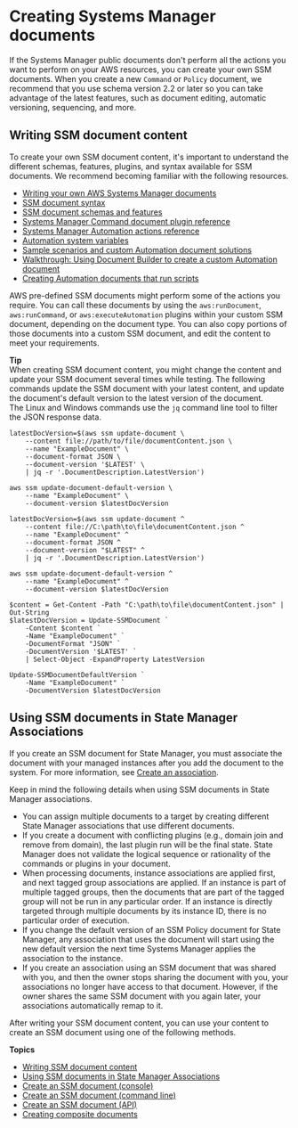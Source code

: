 # Creating Systems Manager documents<a name="create-ssm-doc"></a>

If the Systems Manager public documents don't perform all the actions you want to perform on your AWS resources, you can create your own SSM documents\. When you create a new `Command` or `Policy` document, we recommend that you use schema version 2\.2 or later so you can take advantage of the latest features, such as document editing, automatic versioning, sequencing, and more\.

## Writing SSM document content<a name="writing-ssm-doc-content"></a>

To create your own SSM document content, it's important to understand the different schemas, features, plugins, and syntax available for SSM documents\. We recommend becoming familiar with the following resources\.
+  [Writing your own AWS Systems Manager documents](http://aws.amazon.com/blogs/mt/writing-your-own-aws-systems-manager-documents/) 
+  [SSM document syntax](sysman-doc-syntax.md) 
+  [SSM document schemas and features](document-schemas-features.md) 
+  [Systems Manager Command document plugin reference](ssm-plugins.md) 
+  [Systems Manager Automation actions reference](automation-actions.md) 
+  [Automation system variables](automation-variables.md) 
+  [Sample scenarios and custom Automation document solutions](automation-document-samples.md) 
+  [ Walkthrough: Using Document Builder to create a custom Automation document](automation-walk-document-builder.md) 
+  [Creating Automation documents that run scripts](automation-document-script.md) 

AWS pre\-defined SSM documents might perform some of the actions you require\. You can call these documents by using the `aws:runDocument`, `aws:runCommand`, or `aws:executeAutomation` plugins within your custom SSM document, depending on the document type\. You can also copy portions of those documents into a custom SSM document, and edit the content to meet your requirements\.

**Tip**  
When creating SSM document content, you might change the content and update your SSM document several times while testing\. The following commands update the SSM document with your latest content, and update the document's default version to the latest version of the document\.  
The Linux and Windows commands use the `jq` command line tool to filter the JSON response data\.

```
latestDocVersion=$(aws ssm update-document \
    --content file://path/to/file/documentContent.json \
    --name "ExampleDocument" \
    --document-format JSON \
    --document-version '$LATEST' \
    | jq -r '.DocumentDescription.LatestVersion')

aws ssm update-document-default-version \
    --name "ExampleDocument" \
    --document-version $latestDocVersion
```

```
latestDocVersion=$(aws ssm update-document ^
    --content file://C:\path\to\file\documentContent.json ^
    --name "ExampleDocument" ^
    --document-format JSON ^
    --document-version "$LATEST" ^
    | jq -r '.DocumentDescription.LatestVersion')

aws ssm update-document-default-version ^
    --name "ExampleDocument" ^
    --document-version $latestDocVersion
```

```
$content = Get-Content -Path "C:\path\to\file\documentContent.json" | Out-String
$latestDocVersion = Update-SSMDocument `
    -Content $content `
    -Name "ExampleDocument" `
    -DocumentFormat "JSON" `
    -DocumentVersion '$LATEST' `
    | Select-Object -ExpandProperty LatestVersion

Update-SSMDocumentDefaultVersion `
    -Name "ExampleDocument" `
    -DocumentVersion $latestDocVersion
```

## Using SSM documents in State Manager Associations<a name="ssm-docs-assoc"></a>

If you create an SSM document for State Manager, you must associate the document with your managed instances after you add the document to the system\. For more information, see [Create an association](sysman-state-assoc.md)\.

Keep in mind the following details when using SSM documents in State Manager associations\.
+ You can assign multiple documents to a target by creating different State Manager associations that use different documents\. 
+ If you create a document with conflicting plugins \(e\.g\., domain join and remove from domain\), the last plugin run will be the final state\. State Manager does not validate the logical sequence or rationality of the commands or plugins in your document\.
+ When processing documents, instance associations are applied first, and next tagged group associations are applied\. If an instance is part of multiple tagged groups, then the documents that are part of the tagged group will not be run in any particular order\. If an instance is directly targeted through multiple documents by its instance ID, there is no particular order of execution\. 
+ If you change the default version of an SSM Policy document for State Manager, any association that uses the document will start using the new default version the next time Systems Manager applies the association to the instance\.
+ If you create an association using an SSM document that was shared with you, and then the owner stops sharing the document with you, your associations no longer have access to that document\. However, if the owner shares the same SSM document with you again later, your associations automatically remap to it\.

After writing your SSM document content, you can use your content to create an SSM document using one of the following methods\.

**Topics**
+ [Writing SSM document content](#writing-ssm-doc-content)
+ [Using SSM documents in State Manager Associations](#ssm-docs-assoc)
+ [Create an SSM document \(console\)](create-ssm-console.md)
+ [Create an SSM document \(command line\)](create-ssm-document-cli.md)
+ [Create an SSM document \(API\)](create-ssm-document-api.md)
+ [Creating composite documents](composite-docs.md)